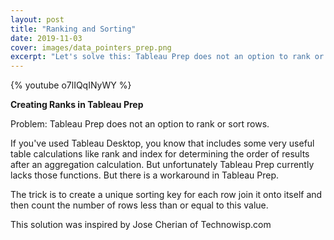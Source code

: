 ```yaml
---
layout: post
title: "Ranking and Sorting"
date: 2019-11-03
cover: images/data_pointers_prep.png
excerpt: "Let's solve this: Tableau Prep does not an option to rank or sort rows."
---
```

{% youtube o7lIQqINyWY %}

**Creating Ranks in Tableau Prep**

Problem: Tableau Prep does not an option to rank or sort rows.

If you've used Tableau Desktop, you know that includes some very useful table calculations like rank and
index for determining the order of results after an aggregation calculation. But unfortunately Tableau Prep currently lacks those functions. But there is a workaround in Tableau Prep.

The trick is to create a unique sorting key for each row join it onto itself and then count the number of rows less than or equal to this value.

This solution was inspired by Jose Cherian of Technowisp.com 
